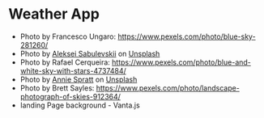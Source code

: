 # Weather App

- Photo by Francesco Ungaro: https://www.pexels.com/photo/blue-sky-281260/
- Photo by <a href="https://unsplash.com/@a_sabulevskiy?utm_content=creditCopyText&utm_medium=referral&utm_source=unsplash">Aleksei Sabulevskii</a> on <a href="https://unsplash.com/photos/clouds-in-the-sky-tl8GM4dWXnM?utm_content=creditCopyText&utm_medium=referral&utm_source=unsplash">Unsplash</a>
- Photo by Rafael Cerqueira: https://www.pexels.com/photo/blue-and-white-sky-with-stars-4737484/
- Photo by <a href="https://unsplash.com/@anniespratt?utm_content=creditCopyText&utm_medium=referral&utm_source=unsplash">Annie Spratt</a> on <a href="https://unsplash.com/photos/a-person-standing-on-a-beach-at-night-with-a-surfboard-2W3fnsuJHLQ?utm_content=creditCopyText&utm_medium=referral&utm_source=unsplash">Unsplash</a>
- Photo by Brett Sayles: https://www.pexels.com/photo/landscape-photograph-of-skies-912364/
- landing Page background - Vanta.js
